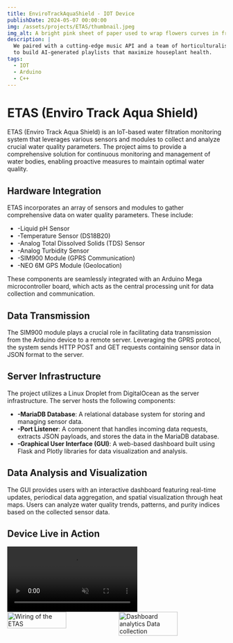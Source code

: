 ```yaml
---
title: EnviroTrackAquaShield - IOT Device
publishDate: 2024-05-07 00:00:00
img: /assets/projects/ETAS/thumbnail.jpeg
img_alt: A bright pink sheet of paper used to wrap flowers curves in front of rich blue background
description: |
  We paired with a cutting-edge music API and a team of horticulturalists
  to build AI-generated playlists that maximize houseplant health.
tags:
  - IOT
  - Arduino
  - C++
---
```


# ETAS (Enviro Track Aqua Shield)

ETAS (Enviro Track Aqua Shield) is an IoT-based water filtration monitoring system that leverages various sensors and modules to collect and analyze crucial water quality parameters. The project aims to provide a comprehensive solution for continuous monitoring and management of water bodies, enabling proactive measures to maintain optimal water quality.

## Hardware Integration

ETAS incorporates an array of sensors and modules to gather comprehensive data on water quality parameters. These include:

- -Liquid pH Sensor
- -Temperature Sensor (DS18B20)
- -Analog Total Dissolved Solids (TDS) Sensor
- -Analog Turbidity Sensor
- -SIM900 Module (GPRS Communication)
- -NEO 6M GPS Module (Geolocation)

These components are seamlessly integrated with an Arduino Mega microcontroller board, which acts as the central processing unit for data collection and communication.

## Data Transmission

The SIM900 module plays a crucial role in facilitating data transmission from the Arduino device to a remote server. Leveraging the GPRS protocol, the system sends HTTP POST and GET requests containing sensor data in JSON format to the server.

## Server Infrastructure

The project utilizes a Linux Droplet from DigitalOcean as the server infrastructure. The server hosts the following components:

- **-MariaDB Database**: A relational database system for storing and managing sensor data.
- **-Port Listener**: A component that handles incoming data requests, extracts JSON payloads, and stores the data in the MariaDB database.
- **-Graphical User Interface (GUI)**: A web-based dashboard built using Flask and Plotly libraries for data visualization and analysis.

## Data Analysis and Visualization

The GUI provides users with an interactive dashboard featuring real-time updates, periodical data aggregation, and spatial visualization through heat maps. Users can analyze water quality trends, patterns, and purity indices based on the collected sensor data.

## Device Live in Action

<video autoplay loop muted playsinline>
  <source src="/assets/projects/ETAS/demo_video.mp4" type="video/mp4">
</video>



<div style="display: flex; justify-content: center;">
  <img src="/assets/projects/ETAS/wiring.jpeg" alt="Wiring of the ETAS" style="width: 55%; margin-right: 10px;">
  <img src="/assets/projects/ETAS/with_dashboard.jpeg" alt="Dashboard analytics Data collection" style="width: 55%;">
</div>

